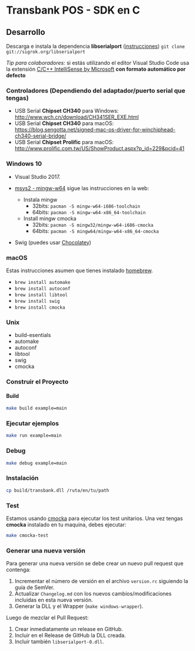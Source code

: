 # Transbank POS - SDK en C

## Desarrollo

Descarga e instala la dependencia **libserialport** ([instrucciones](https://sigrok.org/wiki/Libserialport)) `git clone git://sigrok.org/libserialport`

_Tip para colaboradores:_ si estás utilizando el editor Visual Studio Code usa la extensión [C/C++ IntelliSense by Microsoft](https://marketplace.visualstudio.com/items?itemName=ms-vscode.cpptools) **con formato automático por defecto**

### Controladores (Dependiendo del adaptador/puerto serial que tengas)

- USB Serial **Chipset CH340** para Windows: <http://www.wch.cn/download/CH341SER_EXE.html>
- USB Serial **Chipset CH340** para macOS: <https://blog.sengotta.net/signed-mac-os-driver-for-winchiphead-ch340-serial-bridge/>
- USB Serial **Chipset Prolific** para macOS: <http://www.prolific.com.tw/US/ShowProduct.aspx?p_id=229&pcid=41>

### Windows 10

- Visual Studio 2017.

- [msys2 - mingw-w64](http://www.msys2.org/) sigue las instrucciones en la web:
  - Instala mingw
    - 32bits: ```pacman -S mingw-w64-i686-toolchain```
    - 64bits: ```pacman -S mingw-w64-x86_64-toolchain```
  - Install mingw cmocka
    - 32bits: ```pacman -S mingw32/mingw-w64-i686-cmocka```
    - 64bits: ```pacman -S mingw64/mingw-w64-x86_64-cmocka```
- Swig (puedes usar [Chocolatey](https://chocolatey.org/))

### macOS

Estas instrucciones asumen que tienes instalado [homebrew](https://brew.sh/).

- `brew install automake`
- `brew install autoconf`
- `brew install libtool`
- `brew install swig`
- `brew install cmocka`

### Unix

- build-esentials
- automake
- autoconf
- libtool
- swig
- cmocka

### Construir el Proyecto

#### Build

```bash
make build example=main
```

### Ejecutar ejemplos

```bash
make run example=main
```

### Debug

```bash
make debug example=main
```

### Instalación

```bash
cp build/transbank.dll /ruta/en/tu/path
```

### Test

Estamos usando [cmocka](https://cmocka.org) para ejecutar los test unitarios.
Una vez tengas **cmocka** instalado en tu maquina, debes ejecutar:

```bash
make cmocka-test
```

### Generar una nueva versión

Para generar una nueva versión se debe crear un nuevo pull request que contenga:

1. Incrementar el número de versión en el archivo `version.rc` siguiendo la guía de SemVer.
2. Actualizar `Changelog.md` con los nuevos cambios/modificaciones incluidas en esta nueva versión.
3. Generar la DLL y el Wrapper (`make windows-wrapper`).

Luego de mezclar el Pull Request:

1. Crear inmediatamente un release en GitHub.
2. Incluir en el Release de GitHub la DLL creada.
3. Incluir también `libserialport-0.dll`.
